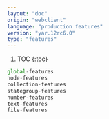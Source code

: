 ```yaml
---
layout: "doc"
origin: "webclient"
language: "production features"
version: "yar.12rc6.0"
type: "features"
---
```


1. TOC
{:toc}

```js
global-features
node-features
collection-features
stategroup-features
number-features
text-features
file-features
```
